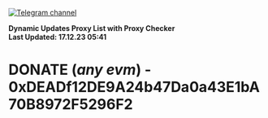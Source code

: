 [![Telegram channel](https://img.shields.io/endpoint?url=https://runkit.io/damiankrawczyk/telegram-badge/branches/master?url=https://t.me/n4z4v0d)](https://t.me/n4z4v0d) 

**Dynamic Updates Proxy List with Proxy Checker**  
**Last Updated: 17.12.23 05:41**

# DONATE (_any evm_) - 0xDEADf12DE9A24b47Da0a43E1bA70B8972F5296F2
